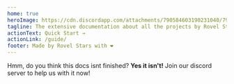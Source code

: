 ```yaml
---
home: true
heroImage: https://cdn.discordapp.com/attachments/790584603190231040/791597011165249536/20201224_145341_0000.png
tagline: The extensive documentation about all the projects by Rovel Stars
actionText: Quick Start →
actionLink: /guide/
footer: Made by Rovel Stars with ❤️
---
```

Hmm, do you think this docs isnt finished? **Yes it isn't!** Join our discord server to help us with it now!